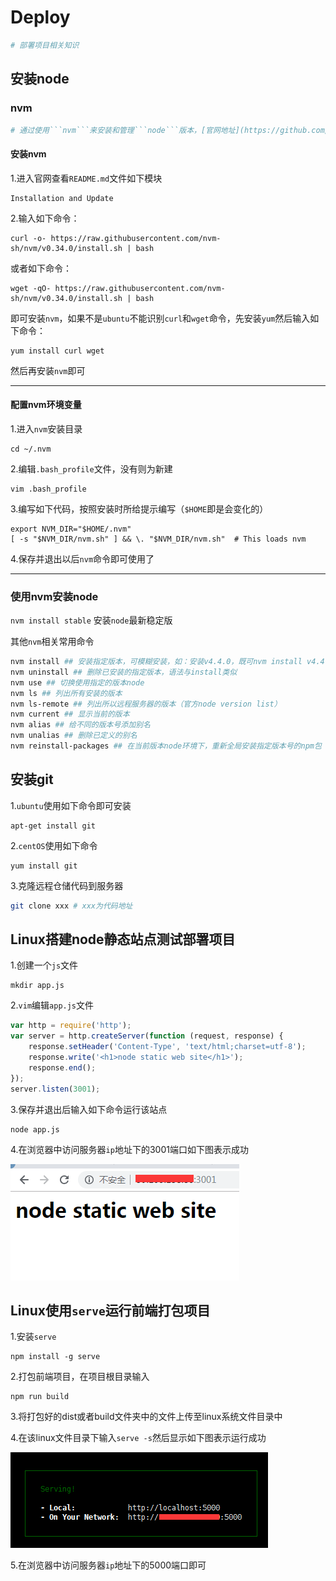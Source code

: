 # Deploy
``` bash
# 部署项目相关知识
```

## 安装node
### nvm
``` bash
# 通过使用```nvm```来安装和管理```node```版本，[官网地址](https://github.com/nvm-sh/nvm)
```

#### 安装nvm
1.进入官网查看```README.md```文件如下模块
```
Installation and Update
```
2.输入如下命令：
```
curl -o- https://raw.githubusercontent.com/nvm-sh/nvm/v0.34.0/install.sh | bash
```
或者如下命令：
```
wget -qO- https://raw.githubusercontent.com/nvm-sh/nvm/v0.34.0/install.sh | bash
```
即可安装```nvm```，如果不是```ubuntu```不能识别```curl```和```wget```命令，先安装```yum```然后输入如下命令：
```
yum install curl wget
```
然后再安装```nvm```即可
***

#### 配置nvm环境变量
1.进入```nvm```安装目录
```
cd ~/.nvm
```
2.编辑```.bash_profile```文件，没有则为新建
```
vim .bash_profile
```
3.编写如下代码，按照安装时所给提示编写（```$HOME```即是会变化的）
```
export NVM_DIR="$HOME/.nvm"
[ -s "$NVM_DIR/nvm.sh" ] && \. "$NVM_DIR/nvm.sh"  # This loads nvm
```
4.保存并退出以后```nvm```命令即可使用了
***

### 使用nvm安装node
```nvm install stable``` 安装```node```最新稳定版

其他```nvm```相关常用命令
```bash
nvm install ## 安装指定版本，可模糊安装，如：安装v4.4.0，既可nvm install v4.4.0，又可nvm install 4.4
nvm uninstall ## 删除已安装的指定版本，语法与install类似
nvm use ## 切换使用指定的版本node
nvm ls ## 列出所有安装的版本
nvm ls-remote ## 列出所以远程服务器的版本（官方node version list）
nvm current ## 显示当前的版本
nvm alias ## 给不同的版本号添加别名
nvm unalias ## 删除已定义的别名
nvm reinstall-packages ## 在当前版本node环境下，重新全局安装指定版本号的npm包
```

## 安装git
1.```ubuntu```使用如下命令即可安装
```
apt-get install git
```
2.```centOS```使用如下命令
```
yum install git
```
3.克隆远程仓储代码到服务器
```bash
git clone xxx # xxx为代码地址
```

## Linux搭建node静态站点测试部署项目
1.创建一个```js```文件
```
mkdir app.js
```
2.```vim```编辑```app.js```文件
```js
var http = require('http');
var server = http.createServer(function (request, response) {
    response.setHeader('Content-Type', 'text/html;charset=utf-8');
    response.write('<h1>node static web site</h1>');
    response.end();
});
server.listen(3001);
```
3.保存并退出后输入如下命令运行该站点
```
node app.js
```
4.在浏览器中访问服务器```ip```地址下的3001端口如下图表示成功

![avatar](../images/node/node_static_web.png)

## Linux使用```serve```运行前端打包项目
1.安装```serve```
```
npm install -g serve
```
2.打包前端项目，在项目根目录输入
```
npm run build
```
3.将打包好的dist或者build文件夹中的文件上传至linux系统文件目录中

4.在该linux文件目录下输入```serve -s```然后显示如下图表示运行成功

![avatar](../images/node/serve.png)

5.在浏览器中访问服务器```ip```地址下的5000端口即可
